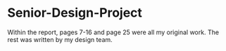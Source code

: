 # Senior-Design-Project

Within the report, pages 7-16 and page 25 were all my original work. The rest was written by my design team.

